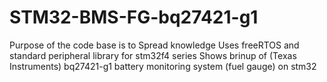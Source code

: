 # STM32-BMS-FG-bq27421-g1

Purpose of the code base is to Spread knowledge
Uses freeRTOS and standard peripheral library for stm32f4 series Shows brinup of (Texas Instruments) bq27421-g1 battery monitoring system (fuel gauge) on stm32
